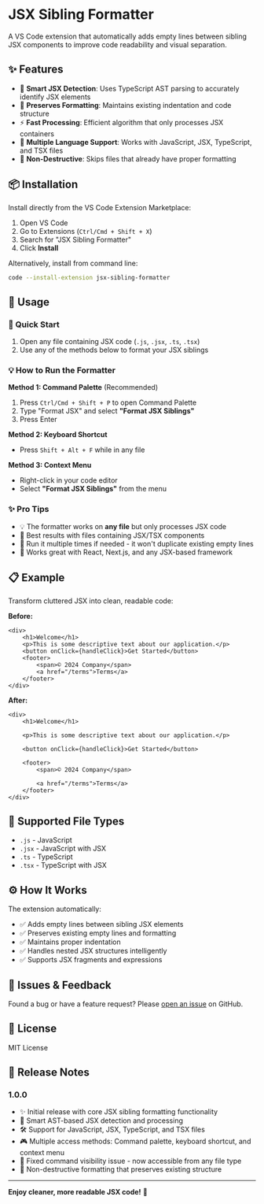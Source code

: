 # JSX Sibling Formatter

A VS Code extension that automatically adds empty lines between sibling JSX components to improve code readability and visual separation.

## ✨ Features

- 🎯 **Smart JSX Detection**: Uses TypeScript AST parsing to accurately identify JSX elements
- 🔧 **Preserves Formatting**: Maintains existing indentation and code structure
- ⚡ **Fast Processing**: Efficient algorithm that only processes JSX containers
- 🎨 **Multiple Language Support**: Works with JavaScript, JSX, TypeScript, and TSX files
- 🚫 **Non-Destructive**: Skips files that already have proper formatting

## 📦 Installation

Install directly from the VS Code Extension Marketplace:

1. Open VS Code
2. Go to Extensions (`Ctrl/Cmd + Shift + X`)
3. Search for "JSX Sibling Formatter"
4. Click **Install**

Alternatively, install from command line:
   ```bash
code --install-extension jsx-sibling-formatter
   ```

## 🚀 Usage

### 🎯 Quick Start
1. Open any file containing JSX code (`.js`, `.jsx`, `.ts`, `.tsx`)
2. Use any of the methods below to format your JSX siblings

### 💡 How to Run the Formatter

**Method 1: Command Palette** (Recommended)
1. Press `Ctrl/Cmd + Shift + P` to open Command Palette
2. Type "Format JSX" and select **"Format JSX Siblings"**
3. Press Enter

**Method 2: Keyboard Shortcut**
- Press `Shift + Alt + F` while in any file

**Method 3: Context Menu**
- Right-click in your code editor
- Select **"Format JSX Siblings"** from the menu

### ✨ Pro Tips
- 💡 The formatter works on **any file** but only processes JSX code
- 🎯 Best results with files containing JSX/TSX components
- 🔄 Run it multiple times if needed - it won't duplicate existing empty lines
- 📁 Works great with React, Next.js, and any JSX-based framework

## 📋 Example

Transform cluttered JSX into clean, readable code:

**Before:**
```tsx
<div>
    <h1>Welcome</h1>
    <p>This is some descriptive text about our application.</p>
    <button onClick={handleClick}>Get Started</button>
    <footer>
        <span>© 2024 Company</span>
        <a href="/terms">Terms</a>
    </footer>
</div>
```

**After:**
```tsx
<div>
    <h1>Welcome</h1>

    <p>This is some descriptive text about our application.</p>

    <button onClick={handleClick}>Get Started</button>

    <footer>
        <span>© 2024 Company</span>

        <a href="/terms">Terms</a>
    </footer>
</div>
```

## 📄 Supported File Types

- `.js` - JavaScript
- `.jsx` - JavaScript with JSX
- `.ts` - TypeScript  
- `.tsx` - TypeScript with JSX

## ⚙️ How It Works

The extension automatically:
- ✅ Adds empty lines between sibling JSX elements
- ✅ Preserves existing empty lines and formatting
- ✅ Maintains proper indentation
- ✅ Handles nested JSX structures intelligently
- ✅ Supports JSX fragments and expressions

## 🐛 Issues & Feedback

Found a bug or have a feature request? Please [open an issue](https://github.com/nbarraud/jsx-sibling-formatter/issues) on GitHub.

## 📝 License

MIT License

## 🚀 Release Notes

### 1.0.0
- ✨ Initial release with core JSX sibling formatting functionality
- 🎯 Smart AST-based JSX detection and processing
- 🛠️ Support for JavaScript, JSX, TypeScript, and TSX files
- 🎮 Multiple access methods: Command palette, keyboard shortcut, and context menu
- 🔧 Fixed command visibility issue - now accessible from any file type
- 🚀 Non-destructive formatting that preserves existing structure

---

**Enjoy cleaner, more readable JSX code!** 🎉 